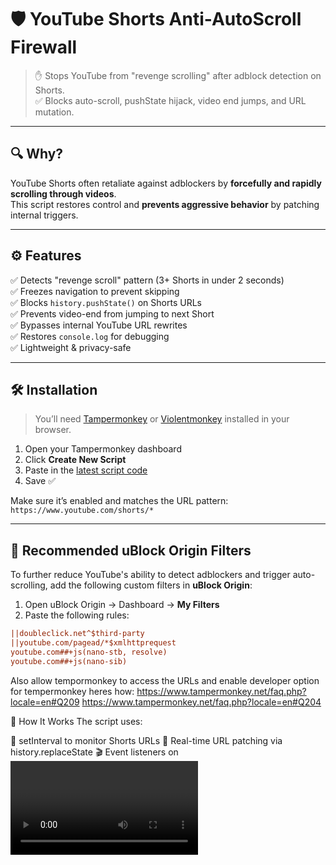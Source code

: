 # 🛡️ YouTube Shorts Anti-AutoScroll Firewall

> ✋ Stops YouTube from "revenge scrolling" after adblock detection on Shorts.  
> ✅ Blocks auto-scroll, pushState hijack, video end jumps, and URL mutation.

---

## 🔍 Why?

YouTube Shorts often retaliate against adblockers by **forcefully and rapidly scrolling through videos**.  
This script restores control and **prevents aggressive behavior** by patching internal triggers.

---

## ⚙️ Features

✅ Detects "revenge scroll" pattern (3+ Shorts in under 2 seconds)  
✅ Freezes navigation to prevent skipping  
✅ Blocks `history.pushState()` on Shorts URLs  
✅ Prevents video-end from jumping to next Short  
✅ Bypasses internal YouTube URL rewrites  
✅ Restores `console.log` for debugging  
✅ Lightweight & privacy-safe

---

## 🛠 Installation

> You’ll need [Tampermonkey](https://www.tampermonkey.net/) or [Violentmonkey](https://violentmonkey.github.io/) installed in your browser.

1. Open your Tampermonkey dashboard
2. Click **Create New Script**
3. Paste in the [latest script code](./YouTube-Shorts-Revenge-AutoScroll-Firewall.user.js)
4. Save ✅

Make sure it’s enabled and matches the URL pattern:  
`https://www.youtube.com/shorts/*`

---

## 🔧 Recommended uBlock Origin Filters

To further reduce YouTube's ability to detect adblockers and trigger auto-scrolling, add the following custom filters in **uBlock Origin**:

1. Open uBlock Origin → Dashboard → **My Filters**
2. Paste the following rules:

```ini
||doubleclick.net^$third-party
||youtube.com/pagead/*$xmlhttprequest
youtube.com##+js(nano-stb, resolve)
youtube.com##+js(nano-sib)
```
Also allow tempormonkey to access the URLs and enable developer option for tempermonkey heres how:
https://www.tampermonkey.net/faq.php?locale=en#Q209
https://www.tampermonkey.net/faq.php?locale=en#Q204

🧠 How It Works
The script uses:

🔄 setInterval to monitor Shorts URLs
🧱 Real-time URL patching via history.replaceState
🎬 Event listeners on <video> to pause before end
🔒 Locks to prevent future mutation once attack is detected


